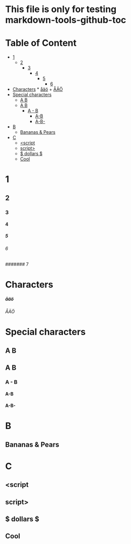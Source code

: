 # This file is only for testing markdown-tools-github-toc

# Table of Content

<!-- toc -->

- [1](#1)
	* [2](#2)
		+ [3](#3)
			- [4](#4)
				* [5](#5)
					+ [6](#6)
- [Characters](#characters)
				* [åäö](#%C3%A5%C3%A4%C3%B6)
					+ [ÅÄÖ](#%C3%A5%C3%A4%C3%B6)
- [Special characters](#special-characters)
	* [A B](#a-b)
	* [A B](#a--b)
		+ [A - B](#a---b)
			- [A-B](#a-b)
			- [A-B-](#a-b-)
- [B](#b)
	* [Bananas & Pears](#bananas--pears)
- [C](#c)
	* [<script](#script)
	* [script>](#script)
	* [$ dollars $](#-dollars-)
	* [Cool](#cool)

<!-- tocstop -->

# 1
## 2
### 3
#### 4
##### 5
###### 6
####### 7

# Characters
##### åäö
###### ÅÄÖ

# Special characters
## A B
## A  B
### A - B
#### A-B
#### A-B-


# B
## Bananas & Pears

# C
## <script
## script>
## $ dollars $
##  Cool
